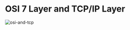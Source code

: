 # OSI 7 Layer and TCP/IP Layer 
![osi-and-tcp](https://github.com/user-attachments/assets/066906c7-5fdc-4e20-8b0f-ee05f2e85962)
